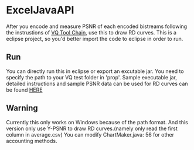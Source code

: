 # ExcelJavaAPI

After you encode and measure PSNR of each encoded bistreams following the instrustions of [VQ Tool Chain](https://github.com/lhrotk/VQtest), 
use this to draw RD curves. This is a eclipse project, so you'd better import the code to eclipse in order to run.

## Run

You can directly run this in eclipse or export an excutable jar. You need to specify the path to your VQ test
folder in 'prop'. Sample executable jar, detailed instructions and sample PSNR data can be used for RD curves can be found [HERE](https://github.com/lhrotk/ExcelJavaAPI/tree/master/VQ_tools)

## Warning

Currently this only works on Windows because of the path format. And this version only use Y-PSNR to draw RD curves.(namely only read the first column in average.csv) You can modify ChartMaker.java: 56 for other accounting methods.
